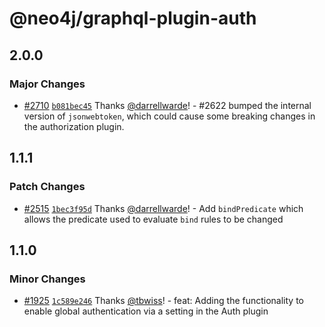 # @neo4j/graphql-plugin-auth

## 2.0.0

### Major Changes

-   [#2710](https://github.com/neo4j/graphql/pull/2710) [`b081bec45`](https://github.com/neo4j/graphql/commit/b081bec4543abc3c66adf5588933632588cb0ce2) Thanks [@darrellwarde](https://github.com/darrellwarde)! - #2622 bumped the internal version of `jsonwebtoken`, which could cause some breaking changes in the authorization plugin.

## 1.1.1

### Patch Changes

-   [#2515](https://github.com/neo4j/graphql/pull/2515) [`1bec3f95d`](https://github.com/neo4j/graphql/commit/1bec3f95d0f469c2a4e879b1904a4d1a4938207e) Thanks [@darrellwarde](https://github.com/darrellwarde)! - Add `bindPredicate` which allows the predicate used to evaluate `bind` rules to be changed

## 1.1.0

### Minor Changes

-   [#1925](https://github.com/neo4j/graphql/pull/1925) [`1c589e246`](https://github.com/neo4j/graphql/commit/1c589e246f0ce9ffe82c5e7612deb4e7bac7c6e1) Thanks [@tbwiss](https://github.com/tbwiss)! - feat: Adding the functionality to enable global authentication via a setting in the Auth plugin
